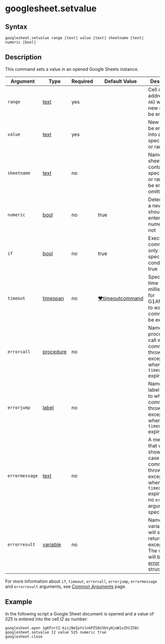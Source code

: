 # googlesheet.setvalue

## Syntax

```G1ANT
googlesheet.setvalue range ⟦text⟧ value ⟦text⟧ sheetname ⟦text⟧ numeric ⟦bool⟧
```

## Description

This command sets a value in an opened Google Sheets instance.

| Argument | Type | Required | Default Value | Description |
| -------- | ---- | -------- | ------------- | ----------- |
|`range`| [text](G1ANT.Language/G1ANT.Language/Structures/TextStructure.md) | yes |  | Cell or range address (e.g. `A6`) where new data will be entered |
|`value`| [text](G1ANT.Language/G1ANT.Language/Structures/TextStructure.md) | yes | | New value to be entered into a specified cell or range |
|`sheetname`| [text](G1ANT.Language/G1ANT.Language/Structures/TextStructure.md) | no |  | Name of the sheet which contains the specified cell or range; can be empty or omitted |
|`numeric`| [bool](G1ANT.Language/G1ANT.Language/Structures/BooleanStructure.md) | no | true | Determines if a new value should be entered as numeric or not |
| `if`           | [bool](G1ANT.Language/G1ANT.Language/Structures/BooleanStructure.md) | no       | true                                                        | Executes the command only if a specified condition is true   |
| `timeout`      | [timespan](G1ANT.Language/G1ANT.Language/Structures/TimeSpanStructure.md) | no       | [♥timeoutcommand](G1ANT.Language/G1ANT.Addon.Core/Variables/TimeoutCommandVariable.md) | Specifies time in milliseconds for G1ANT.Robot to wait for the command to be executed |
| `errorcall`    | [procedure](G1ANT.Language/G1ANT.Language/Structures/ProcedureStructure.md) | no       |                                                             | Name of a procedure to call when the command throws an exception or when a given `timeout` expires |
| `errorjump`    | [label](G1ANT.Language/G1ANT.Language/Structures/LabelStructure.md) | no       |                                                             | Name of the label to jump to when the command throws an exception or when a given `timeout` expires |
| `errormessage` | [text](G1ANT.Language/G1ANT.Language/Structures/TextStructure.md) | no       |                                                             | A message that will be shown in case the command throws an exception or when a given `timeout` expires, and no `errorjump` argument is specified |
| `errorresult`  | [variable](G1ANT.Language/G1ANT.Language/Structures/VariableStructure.md) | no       |                                                             | Name of a variable that will store the returned exception. The variable will be of [error](G1ANT.Language/G1ANT.Language/Structures/ErrorStructure.md) structure  |

For more information about `if`, `timeout`, `errorcall`, `errorjump`, `errormessage` and `errorresult` arguments, see [Common Arguments](G1ANT.Manual/appendices/common-arguments.md) page.

## Example

In the following script a Google Sheet document is opened and a value of *525* is entered into the cell *I2* as number:

```G1ANT
googlesheet.open 1gKFnrtZ-kzijNeIpYxln6PZS0z5btyHjoW1vZhCZ58c
googlesheet.setvalue I2 value 525 numeric true
googlesheet.close
```

